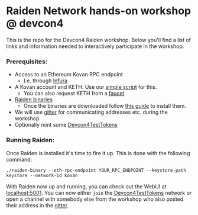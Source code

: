 # Raiden Network hands-on workshop @ devcon4

This is the repo for the Devcon4 Raiden workshop.
Below you'll find a list of links and information needed to interactively participate in the workshop.

### Prerequisites:
- Access to an Ethereum Kovan RPC endpoint
    - I.e. through [Infura](https://infura.io/login)
- A Kovan account and KETH. Use our [simple script](TODO) for this.
    - You can also request KETH from a [faucet](https://faucet.kovan.network/)
- [Raiden binaries](TODO)
    - Once the binaries are downloaded follow [this guide](https://raiden-network.readthedocs.io/en/latest/overview_and_guide.html#installation) to install them.
- We will use [gitter](https://gitter.im/raiden-network/devcon4-workshop) for communicating addresses etc. during the workshop
- Optionally mint some [Devcon4TestTokens](https://kovan.etherscan.io/address/0x396764f15ed1467883a9a5b7d42acfb788cd1826#code)


### Running Raiden:
Once Raiden is installed it's time to fire it up. This is done with the following command:
```
./raiden-binary --eth-rpc-endpoint YOUR_RPC_ENDPOINT --keystore-path keystore --network-id kovan
```

With Raiden now up and running, you can check out the WebUI at [localhost:5001](localhost:5001).
You can now either `join` the [Devcon4TestTokens](https://kovan.etherscan.io/address/0x396764f15ed1467883a9a5b7d42acfb788cd1826#code) network or open a channel with somebody else from the workshop who also posted their address in the [gitter](https://gitter.im/raiden-network/devcon4-workshop).
